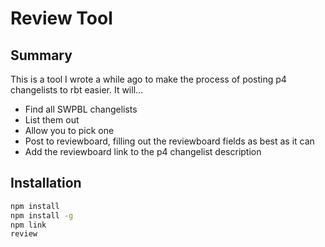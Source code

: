 # Review Tool

## Summary

This is a tool I wrote a while ago to make the process of posting p4 changelists to rbt easier. It will...
* Find all SWPBL changelists
* List them out
* Allow you to pick one
* Post to reviewboard, filling out the reviewboard fields as best as it can
* Add the reviewboard link to the p4 changelist description

## Installation

```bash
npm install
npm install -g
npm link
review
```